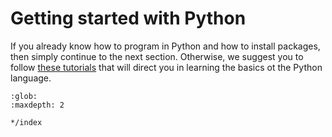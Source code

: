 # Getting started with Python

If you already know how to program in Python and how to install packages, then simply continue to the next section. Otherwise, we suggest you to follow [these tutorials](../04_learning_python/00_index.md) that will direct you in learning the basics ot the Python language.

```{toctree}
:glob:
:maxdepth: 2

*/index
```